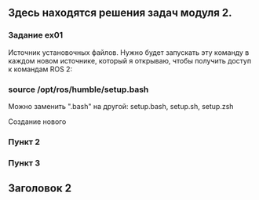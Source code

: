 ## Здесь находятся решения задач модуля 2.

### Задание ex01
Источник установочных файлов.
Нужно будет запускать эту команду в каждом новом источнике, который я открываю, чтобы получить доступ к командам ROS 2:

### source /opt/ros/humble/setup.bash

Можно заменить ".bash" на другой: setup.bash, setup.sh, setup.zsh

Создание нового 
### Пункт 2
### Пункт 3

## Заголовок 2
